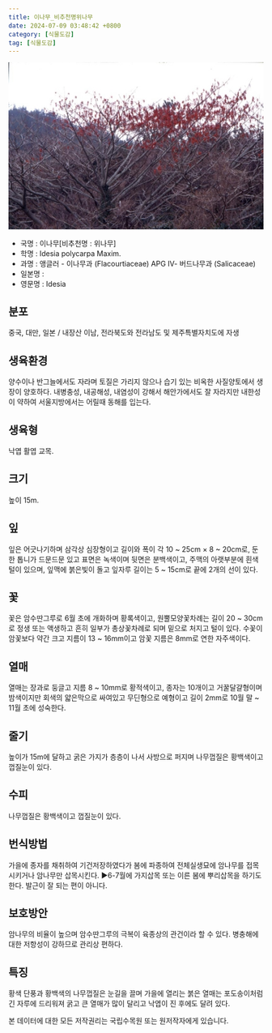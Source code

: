 ```yaml
---
title: 이나무_비추천명위나무
date: 2024-07-09 03:48:42 +0800
category: [식물도감]
tag: [식물도감]
---
```




![이나무[비추천명 : 위나무]](/assets/img/fileUpload/plants/basic/Flacourtiaceae/Idesia/20114/1_th2.JPG)
- 국명 : 이나무[비추천명 : 위나무]
- 학명 : Idesia polycarpa Maxim.
- 과명 : 앵글러 - 이나무과 (Flacourtiaceae) APG Ⅳ- 버드나무과 (Salicaceae)
- 일본명 : 
- 영문명 : Idesia


## 분포
중국, 대만, 일본 / 내장산 이남, 전라북도와 전라남도 및 제주특별자치도에 자생
## 생육환경
양수이나 반그늘에서도 자라며 토질은 가리지 않으나 습기 있는 비옥한 사질양토에서 생장이 양호하다. 내병충성, 내공해성, 내염성이 강해서 해안가에서도 잘 자라지만 내한성이 약하여 서울지방에서는 어릴때 동해를 입는다.
## 생육형
낙엽 활엽 교목.
## 크기
높이 15m.
## 잎
잎은 어긋나기하며 삼각상 심장형이고 길이와 폭이 각  10 ~ 25cm × 8 ~ 20cm로, 둔한 톱니가 드문드문 있고 표면은 녹색이며 뒷면은 분백색이고, 주맥의 아랫부분에 흰색 털이 있으며, 잎맥에 붉은빛이 돌고 잎자루 길이는 5 ~ 15cm로 끝에 2개의 선이 있다.
## 꽃
꽃은 암수딴그루로 6월 초에 개화하며 황록색이고, 원뿔모양꽃차례는 길이 20 ~ 30cm로 정생 또는 액생하고 흔히 일부가 총상꽃차례로 되며 밑으로 처지고 털이 있다. 수꽃이 암꽃보다 약간 크고 지름이 13 ~ 16mm이고 암꽃 지름은 8mm로 연한 자주색이다.
## 열매
열매는 장과로 둥글고 지름 8 ~ 10mm로 황적색이고, 종자는 10개이고 거꿀달걀형이며 밤색이지만 회색의 얇은막으로 싸여있고 무딘형으로 예형이고 길이 2mm로 10월 말 ~ 11월 초에 성숙한다.
## 줄기
높이가 15m에 달하고 굵은 가지가 층층이 나서 사방으로 퍼지며 나무껍질은 황백색이고 껍질눈이 있다.
## 수피
나무껍질은 황백색이고 껍질눈이 있다.
## 번식방법
가을에 종자를 채취하여 기건저장하였다가 봄에 파종하여 전체실생묘에 암나무를 접목시키거나 암나무만 삽목시킨다.
▶6-7월에 가지삽목 또는 이른 봄에 뿌리삽목을 하기도 한다. 발근이 잘 되는 편이 아니다.
## 보호방안
암나무의 비율이 높으며 암수딴그루의 극복이 육종상의 관건이라 할 수 있다. 병충해에 대한 저항성이 강하므로 관리상 편하다.
## 특징
황색 단풍과 황백색의 나무껍질은 눈길을 끌며 가을에 열리는 붉은 열매는 포도송이처럼 긴 자루에 드리워져 굵고 큰 열매가 많이 달리고 낙엽이 진 후에도 달려 있다.






본 데이터에 대한 모든 저작권리는 국립수목원 또는 원저작자에게 있습니다.
